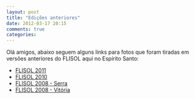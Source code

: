 ```yaml
---
layout: post
title: "Edições anteriores"
date: 2012-03-17 20:15
comments: true
categories: 
---
```


Olá amigos, abaixo seguem alguns links para fotos que foram tiradas em versões anteriores do FLISOL aqui no Espírito Santo:

* [ FLISOL 2011 ](https://picasaweb.google.com/111413438700863962066/FLISOL2011)
* [ FLISOL 2010 ](https://picasaweb.google.com/103263260254168839862/FLISOL2010)
* [ FLISOL 2008 - Serra ](http://www.espiritolivre.org/albums/flisol2008_serra/)
* [ FLISOL 2008 - Vitória ](http://www.espiritolivre.org/albums/flisol2008_vitoria/)
